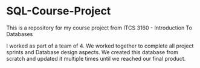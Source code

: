 # SQL-Course-Project
This is a repository for my course project from ITCS 3160 - Introduction To Databases

I worked as part of a team of 4. We worked together to complete all project sprints 
and Database design aspects. We created this database from scratch and updated it 
multiple times until we reached our final product.
